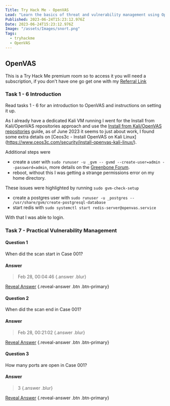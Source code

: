 ```yaml
---
Title: Try Hack Me - OpenVAS
Lead: "Learn the basics of threat and vulnerability management using Open Vulnerability Assessment Scanning"
Published: 2023-06-24T15:23:12.976Z
Date: 2023-06-24T15:23:12.976Z
Image: "/assets/Images/snort.png"
Tags:
  - tryhackme
  - OpenVAS
---
```


## OpenVAS

This is a Try Hack Me premium room so to access it you will need a subscription, if you don't have one go get one with my [Referral Link](https://tryhackme.com/signup?referrer=638ca30a6675850049e4858e)

### Task 1 - 6 Introduction

Read tasks 1 - 6 for an introduction to OpenVAS and instructions on setting it up.

As I already have a dedicated Kali VM running I went for the Install from Kali/OpenVAS repositories approach and use the [Install from Kali/OpenVAS repositories](https://www.agix.com.au/installing-openvas-on-kali-in-2020/) guide, as of June 2023 it seems to just about work, I found some extra details on [Ceos3c - Install OpenVAS on Kali Linux] (https://www.ceos3c.com/security/install-openvas-kali-linux/).

Additional steps were
* create a user with `sudo runuser -u _gvm -- gvmd --create-user=admin --password=admin`, more details on the [Greenbone Forum](https://forum.greenbone.net/t/error-no-users-found-you-need-to-create-at-least-one-user-to-log-in/10528).
* reboot, without this I was getting a strange permissions error on my home directory.

These issues were highlighted by running `sudo gvm-check-setup`
* create a postgres user with `sudo runuser -u _postgres -- /usr/share/gvm/create-postgresql-database`
* start redis with `sudo systemctl start redis-server@openvas.service`

With that I was able to login.

### Task 7 - Practical Vulnerability Management

#### Question 1

When did the scan start in Case 001?

#### Answer
> Feb 28, 00:04:46 {.answer .blur}

[Reveal Answer](#) {.reveal-answer .btn .btn-primary}

#### Question 2

When did the scan end in Case 001?

#### Answer
> Feb 28, 00:21:02 {.answer .blur}

[Reveal Answer](#) {.reveal-answer .btn .btn-primary}

#### Question 3

How many ports are open in Case 001?

#### Answer
> 3 {.answer .blur}

[Reveal Answer](#) {.reveal-answer .btn .btn-primary}